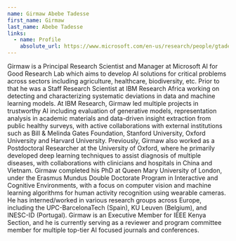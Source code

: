 ```yaml
---
name: Girmaw Abebe Tadesse
first_name: Girmaw
last_name: Abebe Tadesse
links:
  - name: Profile
    absolute_url: https://www.microsoft.com/en-us/research/people/gtadesse/
---
```


Girmaw is a Principal Research Scientist and Manager at Microsoft AI for Good Research Lab which aims to develop AI solutions for critical problems across sectors including agriculture, healthcare, biodiversity, etc. Prior to that he was a Staff Research Scientist at IBM Research Africa working on detecting and characterizing systematic deviations in data and machine learning models. At IBM Research, Girmaw led multiple projects in trustworthy AI including evaluation of generative models, representation analysis in academic materials and data-driven insight extraction from public healthy surveys, with active collaborations with external institutions such as Bill & Melinda Gates Foundation, Stanford University, Oxford University and Harvard University. Previously, Girmaw also worked as a Postdoctoral Researcher at the University of Oxford, where he primarily developed deep learning techniques to assist diagnosis of multiple diseases, with collaborations with clinicians and hospitals in China and Vietnam. Girmaw completed his PhD at Queen Mary University of London, under the Erasmus Mundus Double Doctorate Program in Interactive and Cognitive Environments, with a focus on computer vision and machine learning algorithms for human activity recognition using wearable cameras. He has interned/worked in various research groups across Europe, including the UPC-BarcelonaTech (Spain), KU Leuven (Belgium), and INESC-ID (Portugal). Girmaw is an Executive Member for IEEE Kenya Section, and he is currently serving as a reviewer and program committee member for multiple top-tier AI focused journals and conferences.
